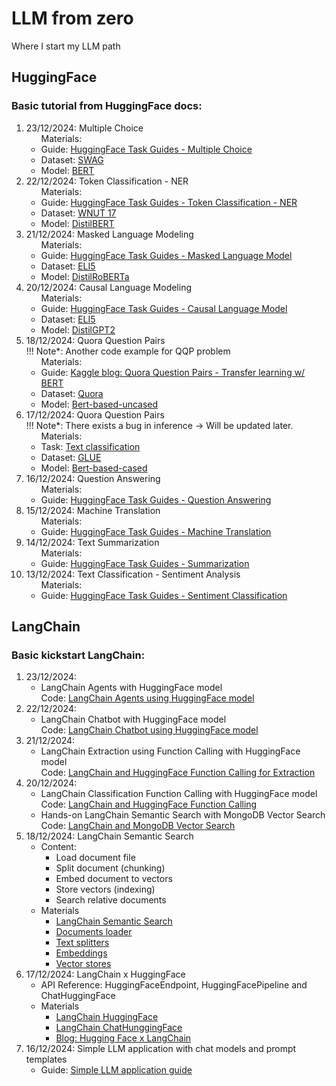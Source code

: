 # LLM from zero
Where I start my LLM path


## HuggingFace
### Basic tutorial from HuggingFace docs:
<ol>
    <li>23/12/2024: Multiple Choice <br>
        <ul> Materials:
            <li>
            Guide: <a href='https://huggingface.co/docs/transformers/tasks/multiple_choice'>HuggingFace Task Guides - Multiple Choice</a>
            </li>
            <li>
            Dataset: <a href='https://huggingface.co/datasets/allenai/swag'>SWAG</a>
            </li>
            <li>
            Model: <a href='https://huggingface.co/google-bert/bert-base-uncased'>BERT</a>
            </li>
        </ul> 
    </li>
    <li>22/12/2024: Token Classification - NER <br>
        <ul> Materials:
            <li>
            Guide: <a href='https://huggingface.co/docs/transformers/tasks/token_classification'>HuggingFace Task Guides - Token Classification - NER</a>
            </li>
            <li>
            Dataset: <a href='https://huggingface.co/datasets/leondz/wnut_17'>WNUT 17</a>
            </li>
            <li>
            Model: <a href='https://huggingface.co/distilbert/distilbert-base-uncased'>DistilBERT</a>
            </li>
        </ul> 
    </li>
    <li>21/12/2024: Masked Language Modeling <br>
        <ul> Materials:
            <li>
            Guide: <a href='https://huggingface.co/docs/transformers/tasks/masked_language_modeling'>HuggingFace Task Guides - Masked Language Model</a>
            </li>
            <li>
            Dataset: <a href='https://huggingface.co/datasets/rexarski/eli5_category'>ELI5</a>
            </li>
            <li>
            Model: <a href='https://huggingface.co/distilbert/distilroberta-base'>DistilRoBERTa</a>
            </li>
        </ul> 
    </li>
    <li>20/12/2024: Causal Language Modeling <br>
        <ul> Materials:
            <li>
            Guide: <a href='https://huggingface.co/docs/transformers/tasks/language_modeling'>HuggingFace Task Guides - Causal Language Model</a>
            </li>
            <li>
            Dataset: <a href='https://huggingface.co/datasets/rexarski/eli5_category'>ELI5</a>
            </li>
            <li>
            Model: <a href='https://huggingface.co/distilbert/distilgpt2'>DistilGPT2</a>
            </li>
        </ul> 
    </li>
    <li>18/12/2024: Quora Question Pairs <br>
        !!! Note*: Another code example for QQP problem
        <ul> Materials:
            <li>
            Guide: <a href='https://www.kaggle.com/code/vabatista/quora-question-pairs-transfer-learning-w-bert'>Kaggle blog: Quora Question Pairs - Transfer learning w/ BERT</a>
            </li>
            <li>
            Dataset: <a href='https://huggingface.co/datasets/quora-competitions/quora'>Quora</a>
            </li>
            <li>
            Model: <a href='https://huggingface.co/google-bert/bert-base-uncased'>Bert-based-uncased</a>
            </li>
        </ul> 
    </li>  
    <li>17/12/2024: Quora Question Pairs <br>
        !!! Note*: There exists a bug in inference -> Will be updated later.
        <ul> Materials:
            <li>
            Task: <a href='https://huggingface.co/tasks/text-classification'>Text classification</a>
            </li>
            <li>
            Dataset: <a href='https://huggingface.co/datasets/nyu-mll/glue/viewer/qqp/train'>GLUE</a>
            </li>
            <li>
            Model: <a href='https://huggingface.co/google-bert/bert-base-cased#bert-base-model-cased'>Bert-based-cased</a>
            </li>
        </ul> 
    </li>   
    <li>16/12/2024: Question Answering
        <ul> Materials:
            <li>
            Guide: <a href='https://huggingface.co/docs/transformers/tasks/question_answering'>HuggingFace Task Guides - Question Answering</a>
            </li>
        </ul> 
    </li>
    <li>15/12/2024: Machine Translation 
        <ul> Materials:
            <li>
            Guide: <a href='https://huggingface.co/learn/nlp-course/chapter7/4?fw=pt'>HuggingFace Task Guides - Machine Translation</a>
            </li>
        </ul> 
    </li>
    <li>14/12/2024: Text Summarization
        <ul> Materials:
            <li>
            Guide: <a href='https://huggingface.co/docs/transformers/en/tasks/summarization'>HuggingFace Task Guides - Summarization</a>
            </li>
        </ul> 
    </li>
    <li>13/12/2024: Text Classification - Sentiment Analysis
        <ul> Materials:
            <li>
            Guide: <a href='https://huggingface.co/docs/transformers/en/tasks/sequence_classification'>HuggingFace Task Guides - Sentiment Classification</a>
            </li>
        </ul> 
    </li>
</ol>

## LangChain
### Basic kickstart LangChain:
<ol>
    <li> 23/12/2024:
        <ul>
            <li>
                LangChain Agents with HuggingFace model <br>
                Code: <a href='https://github.com/HoganHPH/LLM_from_zero/tree/main/LangChain/Agents'>LangChain Agents using HuggingFace model</a>
            </li>
        </ul>
    </li>
    <li> 22/12/2024:
        <ul>
            <li>
                LangChain Chatbot with HuggingFace model <br>
                Code: <a href='https://github.com/HoganHPH/LLM_from_zero/tree/main/LangChain/Chatbot'>LangChain Chatbot using HuggingFace model</a>
            </li>
        </ul>
    </li>
    <li> 21/12/2024:
        <ul>
            <li>
                LangChain Extraction using Function Calling with HuggingFace model <br>
                Code: <a href='https://github.com/HoganHPH/LLM_from_zero/tree/main/LangChain/Extraction'>LangChain and HuggingFace Function Calling for Extraction</a>
            </li>
        </ul>
    </li>
    <li> 20/12/2024:
        <ul>
            <li>
                LangChain Classification Function Calling with HuggingFace model <br>
                Code: <a href='https://github.com/HoganHPH/LLM_from_zero/tree/main/LangChain/Classification'>LangChain and HuggingFace Function Calling</a>
            </li>
            <li>
                Hands-on LangChain Semantic Search with MongoDB Vector Search <br>
                Code: <a href='https://github.com/HoganHPH/LLM_from_zero/tree/main/LangChain/SemanticSearch'>LangChain and MongoDB Vector Search</a>
            </li>
        </ul>
    </li>
    <li> 18/12/2024: LangChain Semantic Search
        <ul>
            <li>Content:
                <ul>
                    <li>Load document file</li>
                    <li>Split document (chunking)</li>
                    <li>Embed document to vectors</li>
                    <li>Store vectors (indexing)</li>
                    <li>Search relative documents</li>
                </ul>
            </li>
            <li>Materials
                <ul>
                    <li><a href='https://python.langchain.com/docs/tutorials/retrievers/'>LangChain Semantic Search</a></li>
                    <li><a href='https://python.langchain.com/docs/concepts/document_loaders/'>Documents loader</a></li>
                    <li><a href='https://python.langchain.com/docs/concepts/text_splitters/'>Text splitters</a></li>
                    <li><a href='https://python.langchain.com/docs/concepts/embedding_models/'>Embeddings</a></li>
                    <li><a href='https://python.langchain.com/docs/concepts/vectorstores/'>Vector stores</a></li>
                </ul>
            </li>
        </ul>
    </li>
    <li> 17/12/2024: LangChain x HuggingFace
        <ul>
            <li>API Reference: HuggingFaceEndpoint, HuggingFacePipeline and ChatHuggingFace</li>
            <li>Materials
                <ul>
                    <li><a href='https://python.langchain.com/docs/integrations/providers/huggingface/'>LangChain HuggingFace</a></li>
                    <li><a href='https://python.langchain.com/docs/integrations/chat/huggingface/'>LangChain ChatHunggingFace</a></li>
                    <li><a href='https://huggingface.co/blog/langchain'>Blog: Hugging Face x LangChain</a></li>
                </ul>
            </li>
        </ul>
    </li>
    <li> 16/12/2024: Simple LLM application with chat models and prompt templates 
        <ul> 
            <li>Guide: <a href='https://python.langchain.com/docs/tutorials/llm_chain/'>Simple LLM application guide</a></li>
        </ul>
    </li>
</ol>
